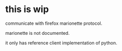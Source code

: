 # this is wip

communicate with firefox marionette protocol.

marionette is not documented.

it only has reference client implementation of python.


